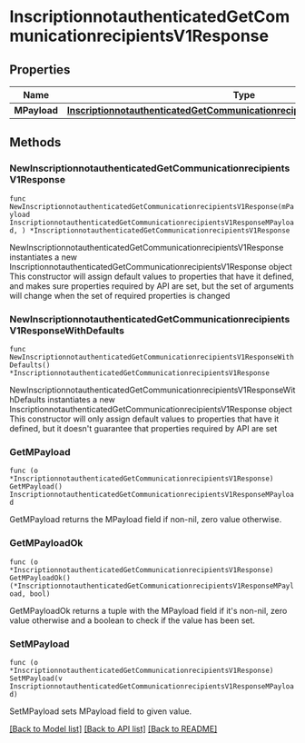 # InscriptionnotauthenticatedGetCommunicationrecipientsV1Response

## Properties

Name | Type | Description | Notes
------------ | ------------- | ------------- | -------------
**MPayload** | [**InscriptionnotauthenticatedGetCommunicationrecipientsV1ResponseMPayload**](InscriptionnotauthenticatedGetCommunicationrecipientsV1ResponseMPayload.md) |  | 

## Methods

### NewInscriptionnotauthenticatedGetCommunicationrecipientsV1Response

`func NewInscriptionnotauthenticatedGetCommunicationrecipientsV1Response(mPayload InscriptionnotauthenticatedGetCommunicationrecipientsV1ResponseMPayload, ) *InscriptionnotauthenticatedGetCommunicationrecipientsV1Response`

NewInscriptionnotauthenticatedGetCommunicationrecipientsV1Response instantiates a new InscriptionnotauthenticatedGetCommunicationrecipientsV1Response object
This constructor will assign default values to properties that have it defined,
and makes sure properties required by API are set, but the set of arguments
will change when the set of required properties is changed

### NewInscriptionnotauthenticatedGetCommunicationrecipientsV1ResponseWithDefaults

`func NewInscriptionnotauthenticatedGetCommunicationrecipientsV1ResponseWithDefaults() *InscriptionnotauthenticatedGetCommunicationrecipientsV1Response`

NewInscriptionnotauthenticatedGetCommunicationrecipientsV1ResponseWithDefaults instantiates a new InscriptionnotauthenticatedGetCommunicationrecipientsV1Response object
This constructor will only assign default values to properties that have it defined,
but it doesn't guarantee that properties required by API are set

### GetMPayload

`func (o *InscriptionnotauthenticatedGetCommunicationrecipientsV1Response) GetMPayload() InscriptionnotauthenticatedGetCommunicationrecipientsV1ResponseMPayload`

GetMPayload returns the MPayload field if non-nil, zero value otherwise.

### GetMPayloadOk

`func (o *InscriptionnotauthenticatedGetCommunicationrecipientsV1Response) GetMPayloadOk() (*InscriptionnotauthenticatedGetCommunicationrecipientsV1ResponseMPayload, bool)`

GetMPayloadOk returns a tuple with the MPayload field if it's non-nil, zero value otherwise
and a boolean to check if the value has been set.

### SetMPayload

`func (o *InscriptionnotauthenticatedGetCommunicationrecipientsV1Response) SetMPayload(v InscriptionnotauthenticatedGetCommunicationrecipientsV1ResponseMPayload)`

SetMPayload sets MPayload field to given value.



[[Back to Model list]](../README.md#documentation-for-models) [[Back to API list]](../README.md#documentation-for-api-endpoints) [[Back to README]](../README.md)


